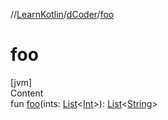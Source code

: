 //[LearnKotlin](../index.md)/[dCoder](index.md)/[foo](foo.md)



# foo  
[jvm]  
Content  
fun [foo](foo.md)(ints: [List](https://kotlinlang.org/api/latest/jvm/stdlib/kotlin.collections/-list/index.html)<[Int](https://kotlinlang.org/api/latest/jvm/stdlib/kotlin/-int/index.html)>): [List](https://kotlinlang.org/api/latest/jvm/stdlib/kotlin.collections/-list/index.html)<[String](https://kotlinlang.org/api/latest/jvm/stdlib/kotlin/-string/index.html)>  



